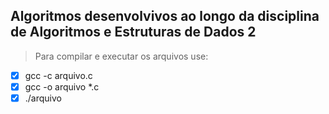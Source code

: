## Algoritmos desenvolvivos ao longo da disciplina de Algoritmos e Estruturas de Dados 2

>Para compilar e executar os arquivos use:
- [x] gcc -c arquivo.c
- [x] gcc -o arquivo *.c
- [x] ./arquivo